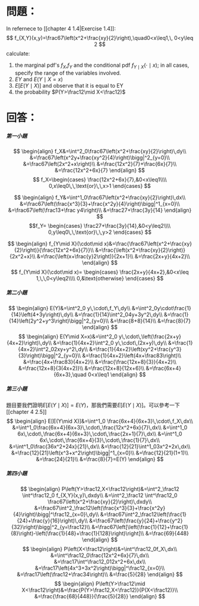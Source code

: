 # 問題：
In refernece to [[chapter 4 1.4|Exercise 1.4]]:
$$
f_{X,Y}(x,y)=\frac67\left(x^2+\frac{xy}{2}\right),\quad0<x\leq1,\, 0<y\leq 2
$$
calculate:
1. the marginal pdf's $f_X$,$f_Y$ and the conditional pdf $f_{Y\mid X}(\cdot\mid x)$; in all cases, specify the range of the variables involved.
2. $EY$ and $E(Y\mid X=x)$
3. $E[E(Y\mid X)]$ and observe that it is equal to EY
4. the probability $P(Y>\frac12\mid X<\frac12)$
# 回答：
##### 第一小題
$$
\begin{align}
f_X&=\int^2_0\frac67\left(x^2+\frac{xy}{2}\right)\,dy\\
&=\frac67\left(x^2y+\frac{xy^2}{4}\right)\bigg|^2_{y=0}\\
&=\frac67\left(2x^2+x\right)\\
&=\frac{12x^2}{7}+\frac{6x}{7}\\
&=\frac{12x^2+6x}{7}
\end{align}
$$
$$
f_X=\begin{cases}
\frac{12x^2+6x}{7},&0<x\leq1\\\\
0,x\leq0\,\,\text{or}\,\,x>1
\end{cases}
$$

$$
\begin{align}
f_Y&=\int^1_0\frac67\left(x^2+\frac{xy}{2}\right)\,dx\\
&=\frac67\left(\frac{x^3}{3}+\frac{x^2y}{4}\right)\bigg|^1_{x=0}\\
&=\frac67\left(\frac13+\frac y4\right)\\
&=\frac27+\frac{3y}{14}
\end{align}
$$
$$f_Y=
\begin{cases}
\frac27+\frac{3y}{14},&0<y\leq2\\\\
0,y\leq0\,\,\text{or}\,\,y>2
\end{cases}
$$

$$
\begin{align}
f_{Y\mid X}(\cdot\mid x)&=\frac{\frac67\left(x^2+\frac{xy}{2}\right)}{\frac{12x^2+6x}{7}}\\
&=\frac{\left(x^2+\frac{xy}{2}\right)}{2x^2+x}\\
&=\frac{\left(x+\frac{y}2\right)}{2x+1}\\
&=\frac{2x+y}{4x+2}\\
\end{align}
$$
$$
f_{Y\mid X}(\cdot\mid x)=
\begin{cases}
\frac{2x+y}{4x+2},&0<x\leq 1,\,\,0<y\leq2\\\\
0,&\text{otherwise}
\end{cases}
$$
##### 第二小題
$$
\begin{align}
E(Y)&=\int^2_0 y\,\cdot\,f_Y\,dy\\
&=\int^2_0y\cdot\frac{1}{14}\left(4+3y\right)\,dy\\
&=\frac{1}{14}\int^2_04y+3y^2\,dy\\
&=\frac{1}{14}\left(2y^2+y^3\right)\bigg|^2_{y=0}\\
&=\frac{8+8}{14}\\
&=\frac{8}{7}
\end{align}
$$
$$
\begin{align}
E(Y\mid X=x)&=\int^2_0 y\,\cdot\,\left(\frac{2x+y}{4x+2}\right)\,dy\\
&=\frac{1}{4x+2}\int^2_0 y\,\cdot\,(2x+y)\,dy\\
&=\frac{1}{4x+2}\int^2_02xy+y^2\,dy\\
&=\frac{1}{4x+2}\left(xy^2+\frac{y^3}{3}\right)\bigg|^2_{y=0}\\
&=\frac{1}{4x+2}\left(4x+\frac83\right)\\
&=\frac{4x+\frac83}{4x+2}\\
&=\frac{\frac{12x+8}{3}}{4x+2}\\
&=\frac{12x+8}{3(4x+2)}\\
&=\frac{12x+8}{12x+6}\\
&=\frac{6x+4}{6x+3},\quad 0<x\leq1
\end{align}
$$

##### 第三小題
題目要我們證明$E[E(Y\mid X)]=E(Y)$，那我們需要$E[E(Y\mid X)]$。可以參考一下[[chapter 4 2.5]]
$$
\begin{align}
E[E(Y\mid X)]&=\int^1_0 \frac{6x+4}{6x+3}\,\cdot\,f_X\,dx\\
&=\int^1_0\frac{6x+4}{6x+3}\,\cdot\,\frac{12x^2+6x}{7}\,dx\\
&=\int^1_0 6x\,\cdot\,\frac{6x+4}{6x+3}\,\cdot\,\frac{2x+1}{7}\,dx\\
&=\int^1_0 6x\,\cdot\,\frac{6x+4}{3}\,\cdot\,\frac{1}{7}\,dx\\
&=\int^1_0\frac{36x^2+24x}{21}\,dx\\
&=\frac{12}{21}\int^1_03x^2+2x\,dx\\
&=\frac{12}{21}\left(x^3+x^2\right)\bigg|^1_{x=0}\\
&=\frac{12}{21}(1+1)\\
&=\frac{24}{21}\\
&=\frac{8}{7}=E(Y)
\end{align}
$$
##### 第四小題
$$
\begin{align}
P\left(Y>\frac12,X<\frac12\right)&=\int^2_\frac12 \int^\frac12_0 f_{X,Y}(x,y)\,dxdy\\
&=\int^2_\frac12 \int^\frac12_0 \frac67\left(x^2+\frac{xy}{2}\right)\,dxdy\\
&=\frac67\int^2_\frac12\left(\frac{x^3}{3}+\frac{x^2y}{4}\right)\bigg|^\frac12_{x=0}\,dy\\
&=\frac67\int^2_\frac12\left(\frac{1}{24}+\frac{y}{16}\right)\,dy\\
&=\frac67\left(\frac{y}{24}+\frac{y^2}{32}\right)\bigg|^2_{y=\frac12}\\
&=\frac67\left[\left(\frac{1}{12}+\frac{1}{8}\right)-\left(\frac{1}{48}+\frac{1}{128}\right)\right]\\
&=\frac{69}{448}
\end{align}
$$
$$
\begin{align}
P\left(X<\frac12\right)&=\int^\frac12_0f_X\,dx\\
&=\int^\frac12_0\frac{12x^2+6x}{7}\,dx\\
&=\frac17\int^\frac12_012x^2+6x\,dx\\
&=\frac17\left(4x^3+3x^2\right)\bigg|^\frac12_{x=0}\\
&=\frac17\left(\frac12+\frac34\right)\\
&=\frac{5}{28}
\end{align}
$$
$$
\begin{align}
P\left(Y>\frac12\mid X<\frac12\right)&=\frac{P(Y>\frac12,X<\frac12)}{P(X<\frac12)}\\
&=\frac{\frac{68}{448}}{\frac{5}{28}}
\end{align}
$$